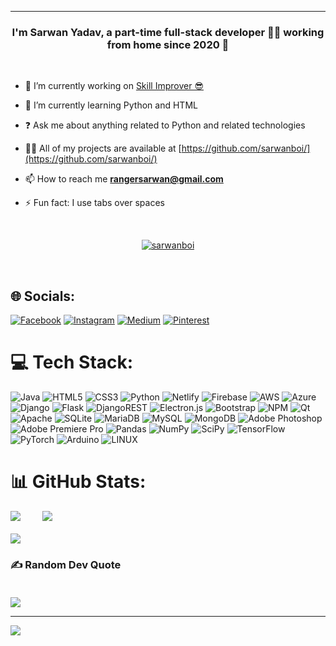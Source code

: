<hr>

### <div align="center">I'm Sarwan Yadav, a part-time full-stack developer 👨‍💻 working from home since 2020 🚀</div>


<br/>  

- 🔭 I’m currently working on [Skill Improver 😎 ](https://github.com/sarwanboi/Skill-Improver.github.io)  
  

- 🌱 I’m currently learning Python and HTML  
  

- ❓ Ask me about anything related to Python and related technologies  


- 👨‍💻 All of my projects are available at [https://github.com/sarwanboi/](https://github.com/sarwanboi/)


- 📫 How to reach me **rangersarwan@gmail.com**


- ⚡ Fun fact: I use tabs over spaces  
  
<br/>

<p align="center"> <a href="https://github.com/ryo-ma/github-profile-trophy"><img src="https://github-profile-trophy.vercel.app/?username=sarwanboi" alt="sarwanboi" /></a> </p>

<br/>  

## 🌐 Socials:
[![Facebook](https://img.shields.io/badge/Facebook-%231877F2.svg?logo=Facebook&logoColor=white)](https://facebook.com/sarwanyadavup32) [![Instagram](https://img.shields.io/badge/Instagram-%23E4405F.svg?logo=Instagram&logoColor=white)](https://instagram.com/_sarwan_._) [![Medium](https://img.shields.io/badge/Medium-12100E?logo=medium&logoColor=white)](https://medium.com/@rangersarwan) [![Pinterest](https://img.shields.io/badge/Pinterest-%23E60023.svg?logo=Pinterest&logoColor=white)](https://pinterest.com/rangersarwan) 

# 💻 Tech Stack:
![Java](https://img.shields.io/badge/java-%23ED8B00.svg?style=for-the-badge&logo=java&logoColor=white) ![HTML5](https://img.shields.io/badge/html5-%23E34F26.svg?style=for-the-badge&logo=html5&logoColor=white) ![CSS3](https://img.shields.io/badge/css3-%231572B6.svg?style=for-the-badge&logo=css3&logoColor=white) ![Python](https://img.shields.io/badge/python-3670A0?style=for-the-badge&logo=python&logoColor=ffdd54) ![Netlify](https://img.shields.io/badge/netlify-%23000000.svg?style=for-the-badge&logo=netlify&logoColor=#00C7B7) ![Firebase](https://img.shields.io/badge/firebase-%23039BE5.svg?style=for-the-badge&logo=firebase) ![AWS](https://img.shields.io/badge/AWS-%23FF9900.svg?style=for-the-badge&logo=amazon-aws&logoColor=white) ![Azure](https://img.shields.io/badge/azure-%230072C6.svg?style=for-the-badge&logo=azure-devops&logoColor=white) ![Django](https://img.shields.io/badge/django-%23092E20.svg?style=for-the-badge&logo=django&logoColor=white) ![Flask](https://img.shields.io/badge/flask-%23000.svg?style=for-the-badge&logo=flask&logoColor=white) ![DjangoREST](https://img.shields.io/badge/DJANGO-REST-ff1709?style=for-the-badge&logo=django&logoColor=white&color=ff1709&labelColor=gray) ![Electron.js](https://img.shields.io/badge/Electron-191970?style=for-the-badge&logo=Electron&logoColor=white) ![Bootstrap](https://img.shields.io/badge/bootstrap-%23563D7C.svg?style=for-the-badge&logo=bootstrap&logoColor=white) ![NPM](https://img.shields.io/badge/NPM-%23000000.svg?style=for-the-badge&logo=npm&logoColor=white) ![Qt](https://img.shields.io/badge/Qt-%23217346.svg?style=for-the-badge&logo=Qt&logoColor=white) ![Apache](https://img.shields.io/badge/apache-%23D42029.svg?style=for-the-badge&logo=apache&logoColor=white) ![SQLite](https://img.shields.io/badge/sqlite-%2307405e.svg?style=for-the-badge&logo=sqlite&logoColor=white) ![MariaDB](https://img.shields.io/badge/MariaDB-003545?style=for-the-badge&logo=mariadb&logoColor=white) ![MySQL](https://img.shields.io/badge/mysql-%2300f.svg?style=for-the-badge&logo=mysql&logoColor=white) ![MongoDB](https://img.shields.io/badge/MongoDB-%234ea94b.svg?style=for-the-badge&logo=mongodb&logoColor=white) ![Adobe Photoshop](https://img.shields.io/badge/adobephotoshop-%2331A8FF.svg?style=for-the-badge&logo=adobephotoshop&logoColor=white) ![Adobe Premiere Pro](https://img.shields.io/badge/Adobe%20Premiere%20Pro-9999FF.svg?style=for-the-badge&logo=Adobe%20Premiere%20Pro&logoColor=white) ![Pandas](https://img.shields.io/badge/pandas-%23150458.svg?style=for-the-badge&logo=pandas&logoColor=white) ![NumPy](https://img.shields.io/badge/numpy-%23013243.svg?style=for-the-badge&logo=numpy&logoColor=white) ![SciPy](https://img.shields.io/badge/SciPy-%230C55A5.svg?style=for-the-badge&logo=scipy&logoColor=%white) ![TensorFlow](https://img.shields.io/badge/TensorFlow-%23FF6F00.svg?style=for-the-badge&logo=TensorFlow&logoColor=white) ![PyTorch](https://img.shields.io/badge/PyTorch-%23EE4C2C.svg?style=for-the-badge&logo=PyTorch&logoColor=white) ![Arduino](https://img.shields.io/badge/-Arduino-00979D?style=for-the-badge&logo=Arduino&logoColor=white) ![LINUX](https://img.shields.io/badge/Linux-FCC624?style=for-the-badge&logo=linux&logoColor=black)

# 📊 GitHub Stats:
![](https://github-readme-stats.vercel.app/api?username=sarwanboi&theme=dark&hide_border=false&include_all_commits=true&count_private=true)&nbsp;&nbsp;&nbsp;&nbsp;&nbsp;&nbsp;&nbsp;&nbsp;
![](https://github-readme-streak-stats.herokuapp.com/?user=sarwanboi&theme=dark&hide_border=false)<br /><br />
![](https://github-readme-stats.vercel.app/api/top-langs/?username=sarwanboi&theme=dark&hide_border=false&include_all_commits=true&count_private=true&layout=compact)

### ✍️ Random Dev Quote<br/><br/>
![](https://quotes-github-readme.vercel.app/api?type=horizontal&theme=radical)


---
[![](https://visitcount.itsvg.in/api?id=sarwanboi&icon=2&color=0)](https://visitcount.itsvg.in)

<!-- Proudly created with GPRM ( https://gprm.itsvg.in ) -->
